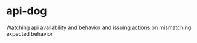 # api-dog
Watching api availability and behavior and issuing actions on mismatching expected behavior
